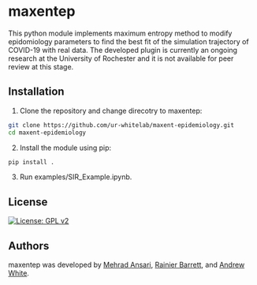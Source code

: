 maxentep
========
This python module implements maximum entropy method to modify epidomiology parameters to find the best fit of the simulation trajectory of COVID-19 with real data. The developed plugin is currently an ongoing research at the University of Rochester and it is not available for peer review at this stage.  

Installation
------------
1. Clone the repository and change direcotry to maxentep:
```bash
git clone https://github.com/ur-whitelab/maxent-epidemiology.git
cd maxent-epidemiology
```

2. Install the module using pip:
```bash
pip install .
```
3. Run examples/SIR_Example.ipynb.

License
-------
[![License: GPL v2](https://img.shields.io/badge/License-GPL%20v2-blue.svg)](https://www.gnu.org/licenses/old-licenses/gpl-2.0.en.html)

Authors
-------

maxentep was developed by [Mehrad Ansari](Mehrad.ansari@rochester.edu), [Rainier Barrett](rbarret8@ur.rochester.edu), and [Andrew White](andrew.white@rochester.edu).

